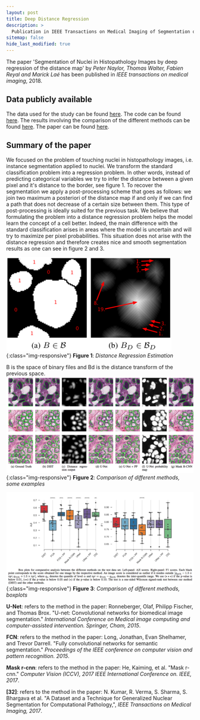 ```yaml
---
layout: post
title: Deep Distance Regression
description: >
  Publication in IEEE Transactions on Medical Imaging of Segmentation of Nuclei in Histopathology Images by deep regression of the distance map.
sitemap: false
hide_last_modified: true
---
```



The paper 'Segmentation of Nuclei in Histopathology Images by deep regression of the distance map' by *Peter Naylor, Thomas Walter, Fabien Reyal and Marick Laé* has been published in *IEEE transactions on medical imaging*, 2018.

## Data publicly available

The data used for the study can be found [here](https://zenodo.org/record/1175282#.WyP61xy-l5E).
The code can be found [here](https://github.com/PeterJackNaylor/DRFNS).
The results involving the comparison of the different methods can be found [here](https://cloud.mines-paristech.fr/index.php/s/6JakOTrUdwj6uoe).
The paper can be found [here](https://drive.google.com/file/d/18Vjsg9it0VKZIkcrGXl3XHjGaKNM5vUe/view?usp=sharing).

## Summary of the paper

We focused on the problem of touching nuclei in histopathology images, i.e. instance segmentation applied to nuclei. We transform the standard classification problem into a regression problem. In other words, instead of predicting categorical variables we try to infer the distance between a given pixel and it's distance to the border, see figure 1. To recover the segmentation we apply a post-processing scheme that goes as follows: we join two maximum a posteriori of the distance map if and only if we can find a path that does not decrease of a certain size between them. This type of post-processing is ideally suited for the previous task. We believe that formulating the problem into a distance regression problem helps the model learn the concept of a cell better. Indeed, the main difference with the standard classification arises in areas where the model is uncertain and will try to maximize per pixel probabilities. This situation does not arise with the distance regression and therefore creates nice and smooth segmentation results as one can see in figure 2 and 3.

![](/assets/img/posts/tmi_2018/CategorialDistance.png){:class="img-responsive"}
**Figure 1**: *Distance Regression Estimation*

B is the space of binary files and Bd is the distance transform of the previous space.
![](/assets/img/posts/tmi_2018/Samples.png){:class="img-responsive"}
**Figure 2**: *Comparison of different methods, some examples*

![](/assets/img/posts/tmi_2018/BoxPlot.png){:class="img-responsive"}
**Figure 3**: *Comparison of different methods, boxplots*

**U-Net**: refers to the method in the paper: Ronneberger, Olaf, Philipp Fischer, and Thomas Brox. "U-net: Convolutional networks for biomedical image segmentation." *International Conference on Medical image computing and computer-assisted intervention. Springer, Cham, 2015*.

**FCN**: refers to the method in the paper: Long, Jonathan, Evan Shelhamer, and Trevor Darrell. "Fully convolutional networks for semantic segmentation." *Proceedings of the IEEE conference on computer vision and pattern recognition. 2015*.

**Mask r-cnn**: refers to the method in the paper: He, Kaiming, et al. "Mask r-cnn." *Computer Vision (ICCV), 2017 IEEE International Conference on. IEEE, 2017*.

**[32]**: refers to the method in the paper: N. Kumar, R. Verma, S. Sharma, S. Bhargava et al. "A Dataset and a Technique for Generalized Nuclear Segmentation for Computational Pathology,", *IEEE Transactions on Medical Imaging, 2017*.
